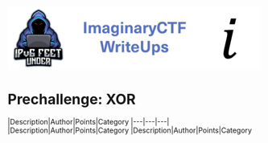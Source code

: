 ![ImaginaryCTF](../../banner.png)

# Prechallenge: XOR

|Description|Author|Points|Category
|---|---|---|
|Description|Author|Points|Category
|Description|Author|Points|Category